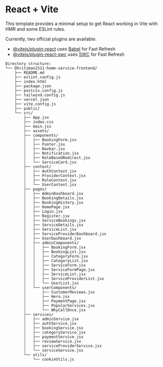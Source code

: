 # React + Vite

This template provides a minimal setup to get React working in Vite with HMR and some ESLint rules.

Currently, two official plugins are available:

- [@vitejs/plugin-react](https://github.com/vitejs/vite-plugin-react/blob/main/packages/plugin-react/README.md) uses [Babel](https://babeljs.io/) for Fast Refresh
- [@vitejs/plugin-react-swc](https://github.com/vitejs/vite-plugin-react-swc) uses [SWC](https://swc.rs/) for Fast Refresh

```
Directory structure:
└── Dhritiman1511-home-service-frontend/
    ├── README.md
    ├── eslint.config.js
    ├── index.html
    ├── package.json
    ├── postcss.config.js
    ├── tailwind.config.js
    ├── vercel.json
    ├── vite.config.js
    ├── public/
    └── src/
        ├── App.jsx
        ├── index.css
        ├── main.jsx
        ├── assets/
        ├── components/
        │   ├── BookingForm.jsx
        │   ├── Footer.jsx
        │   ├── Navbar.jsx
        │   ├── Notification.jsx
        │   ├── RoleBasedRedirect.jsx
        │   └── ServiceCard.jsx
        ├── context/
        │   ├── AuthContext.jsx
        │   ├── ProviderContext.jsx
        │   ├── RoleContext.jsx
        │   └── UserContext.jsx
        ├── pages/
        │   ├── AdminDashboard.jsx
        │   ├── BookingDetails.jsx
        │   ├── BookingHistory.jsx
        │   ├── HomePage.jsx
        │   ├── Login.jsx
        │   ├── Register.jsx
        │   ├── ServiceBookings.jsx
        │   ├── ServiceDetails.jsx
        │   ├── ServiceList.jsx
        │   ├── ServiceProviderDashboard.jsx
        │   ├── UserDashboard.jsx
        │   ├── adminComponents/
        │   │   ├── BookingForm.jsx
        │   │   ├── BookingList.jsx
        │   │   ├── CategoryForm.jsx
        │   │   ├── CategoryList.jsx
        │   │   ├── ServiceForm.jsx
        │   │   ├── ServiceFormPage.jsx
        │   │   ├── ServiceList.jsx
        │   │   ├── ServiceProviderList.jsx
        │   │   └── UserList.jsx
        │   └── userComponents/
        │       ├── CustomerReviews.jsx
        │       ├── Hero.jsx
        │       ├── PaymentPage.jsx
        │       ├── PopularServices.jsx
        │       └── WhyCallOnce.jsx
        ├── services/
        │   ├── adminService.jsx
        │   ├── authService.jsx
        │   ├── bookingService.jsx
        │   ├── categoryService.jsx
        │   ├── paymentService.jsx
        │   ├── reviewService.jsx
        │   ├── serviceProviderService.jsx
        │   └── serviceService.jsx
        └── utils/
            └── cookieUtils.js

```
